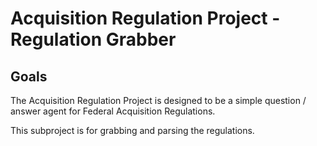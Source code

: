 # Acquisition Regulation Project - Regulation Grabber

## Goals

The Acquisition Regulation Project is designed to be a simple question / answer agent for Federal Acquisition Regulations.  

This subproject is for grabbing and parsing the regulations.
